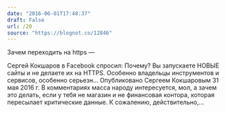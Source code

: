 ```yaml
---
date: "2016-06-01T17:48:37"
draft: False
url: /20
source: "https://blognot.co/12846"
---
```


Зачем переходить на https — 

Сергей Кокшаров в Facebook спросил: Почему? Вы запускаете НОВЫЕ сайты и не делаете их на HTTPS. Особенно владельцы инструментов и сервисов, особенно серьезн... Опубликовано Сергеем Кокшаровым 31 мая 2016 г. В комментариях масса народу интересуется, мол, а зачем это делать, если у тебя не магазин и не финансовая контора, которая пересылает критические данные. К сожалению, действительно,...
